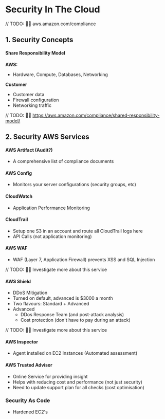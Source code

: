 
# Security In The Cloud

// TODO: 👷‍♀ aws.amazon.com/compliance

## 1. Security Concepts

#### Share Responsibility Model

**AWS:**
- Hardware, Compute, Databases, Networking

**Customer**
- Customer data
- Firewall configuration
- Networking traffic

// TODO: 👷‍♀ https://aws.amazon.com/compliance/shared-responsibility-model/

## 2. Security AWS Services

#### AWS Artifact (Audit?)
- A comprehensive list of compliance documents

#### AWS Config
- Monitors your server configurations (security groups, etc)

#### CloudWatch
- Application Performance Monitoring

#### CloudTrail
- Setup one S3 in an account and route all CloudTrail logs here
- API Calls (not application monitoring)

#### AWS WAF
- WAF (Layer 7, Application Firewall) prevents XSS and SQL Injection

// TODO: 👷‍♀ Investigate more about this service

#### AWS Shield
- DDoS Mitigation
- Turned on default, advanced is $3000 a month
- Two flavours: Standard + Advanced
- Advanced
    - DDos Response Team (and post-attack analysis)
    - Cost protection (don't have to pay during an attack)

// TODO: 👷‍♀ Investigate more about this service

#### AWS Inspector
- Agent installed on EC2 Instances (Automated assessment)

#### AWS Trusted Advisor
- Online Service for providing insight
- Helps with reducing cost and performance (not just security)
- Need to update support plan for all checks (cost optimisation)

### Security As Code
- Hardened EC2's
